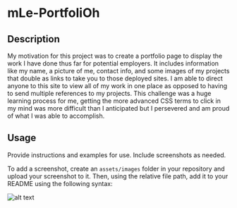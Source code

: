 # mLe-PortfoliOh

## Description

My motivation for this project was to create a portfolio page to display the work I have done thus far for potential employers. It includes information like my name, a picture of me, contact info, and some images of my projects that double as links to take you to those deployed sites. I am able to direct anyone to this site to view all of my work in one place as opposed to having to send multiple references to my projects. This challenge was a huge learning process for me, getting the more advanced CSS terms to click in my mind was more difficult than I anticipated but I persevered and am proud of what I was able to accomplish.

## Usage

Provide instructions and examples for use. Include screenshots as needed.

To add a screenshot, create an `assets/images` folder in your repository and upload your screenshot to it. Then, using the relative file path, add it to your README using the following syntax:

![alt text](assets/images/screenshot.png)
